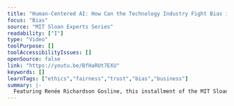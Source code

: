 ```yaml
---
title: "Human-Centered AI: How Can the Technology Industry Fight Bias in Machines and People?"
focus: "Bias"
source: "MIT Sloan Experts Series"
readability: ["I"]
type: "Video"
toolPurpose: []
toolAccessibilityIssues: []
openSource: false
link: "https://youtu.be/BfHaRUt7EXU"
keywords: []
learnTags: ["ethics","fairness","trust","bias","business"]
summary: |-
  Featuring Renée Richardson Gosline, this installment of the MIT Sloan Experts Series looks at the consequences of how and when people trust bots and algorithms to help them make decisions, and what it means for society at large.
---
```


